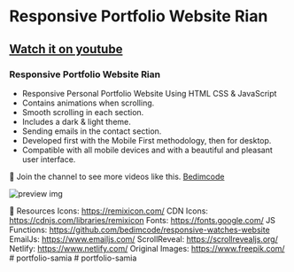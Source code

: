 # Responsive Portfolio Website Rian
## [Watch it on youtube](https://youtu.be/-uQIBlaZ4P0)
### Responsive Portfolio Website Rian

- Responsive Personal Portfolio Website Using HTML CSS & JavaScript
- Contains animations when scrolling.
- Smooth scrolling in each section.
- Includes a dark & light theme.
- Sending emails in the contact section.
- Developed first with the Mobile First methodology, then for desktop.
- Compatible with all mobile devices and with a beautiful and pleasant user interface.

💙 Join the channel to see more videos like this. [Bedimcode](https://www.youtube.com/@Bedimcode)

![preview img](/preview.png)

🔗 Resources
Icons: https://remixicon.com/
CDN Icons: https://cdnjs.com/libraries/remixicon
Fonts: https://fonts.google.com/
JS Functions: https://github.com/bedimcode/responsive-watches-website
EmailJs: https://www.emailjs.com/
ScrollReveal: https://scrollrevealjs.org/
Netlify: https://www.netlify.com/
Original Images: https://www.freepik.com/
#   p o r t f o l i o - s a m i a  
 #   p o r t f o l i o - s a m i a  
 